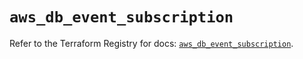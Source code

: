 # `aws_db_event_subscription`

Refer to the Terraform Registry for docs: [`aws_db_event_subscription`](https://registry.terraform.io/providers/hashicorp/aws/6.5.0/docs/resources/db_event_subscription).
